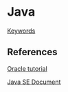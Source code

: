 # Java

[Keywords](https://docs.oracle.com/javase/tutorial/java/nutsandbolts/_keywords.html)

## References

[Oracle tutorial](https://docs.oracle.com/javase/tutorial/index.html)

[Java SE Document](https://docs.oracle.com/en/java/javase/index.html)
